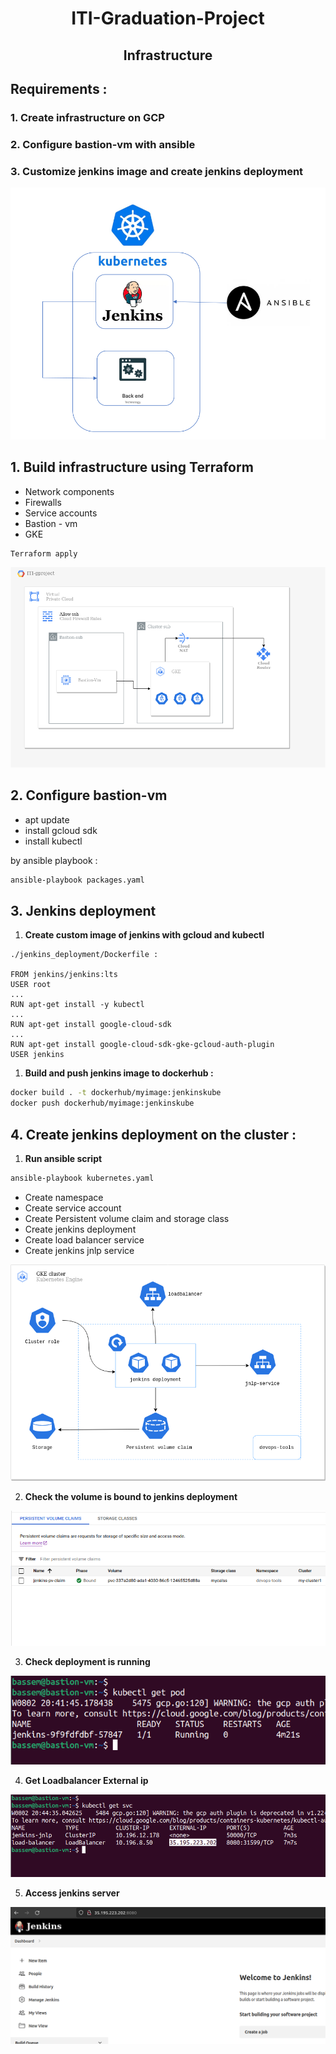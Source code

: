 
<h1 align="center">ITI-Graduation-Project</h1>

<h2 align="center">Infrastructure</h2>




## Requirements :

### 1. Create infrastructure on GCP

### 2. Configure bastion-vm with ansible

### 3. Customize jenkins image and create jenkins deployment

![Untitled](images/Untitled.png)

## 1. Build infrastructure using Terraform

- Network components
- Firewalls
- Service accounts
- Bastion - vm
- GKE

```bash
Terraform apply
```

![Untitled](images/infra.png)

## 2. Configure bastion-vm

- apt update
- install gcloud sdk
- install kubectl

by ansible playbook :

```bash
ansible-playbook packages.yaml
```

## 3. Jenkins deployment

1. **Create custom image of jenkins with gcloud and kubectl** 

```docker
./jenkins_deployment/Dockerfile :

FROM jenkins/jenkins:lts
USER root
...
RUN apt-get install -y kubectl
...
RUN apt-get install google-cloud-sdk
...
RUN apt-get install google-cloud-sdk-gke-gcloud-auth-plugin
USER jenkins
```

1. **Build and push jenkins image to dockerhub :**

```bash
docker build . -t dockerhub/myimage:jenkinskube
docker push dockerhub/myimage:jenkinskube
```

## 4. C**reate jenkins deployment on the cluster :**

1. **Run ansible script**

```bash
ansible-playbook kubernetes.yaml
```

- Create namespace
- Create service account
- Create Persistent volume claim and storage class
- Create jenkins deployment
- Create load balancer service
- Create jenkins jnlp service

<p align="center">
<img src="images/jk8s.png" title="hover text">
</p>


2. **Check the volume is bound to jenkins deployment** 


<p align="center">
<img src="images/Untitled%201.png" title="hover text">
</p>



3. **Check deployment is running**
<p align="center">
<img src="images/Untitled%202.png" title="hover text">
</p>


4. **Get Loadbalancer External ip** 

<p align="center">
<img src="images/Untitled%203.png" title="hover text">
</p>


5. **Access jenkins server**

![Untitled](images/Untitled%204.png)